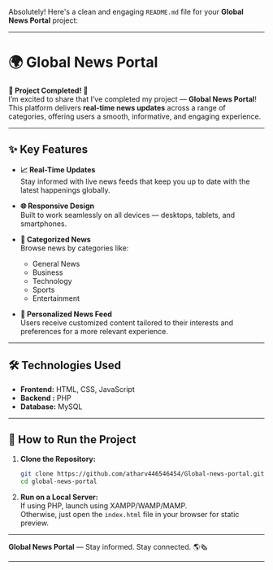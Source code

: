 Absolutely! Here's a clean and engaging `README.md` file for your **Global News Portal** project:

---

# 🌍 Global News Portal

**🌟 Project Completed! 🌟**  
I’m excited to share that I’ve completed my project — **Global News Portal**!  
This platform delivers **real-time news updates** across a range of categories, offering users a smooth, informative, and engaging experience.

---

## ✨ Key Features

- **📈 Real-Time Updates**  
  Stay informed with live news feeds that keep you up to date with the latest happenings globally.

- **🌐 Responsive Design**  
  Built to work seamlessly on all devices — desktops, tablets, and smartphones.

- **📂 Categorized News**  
  Browse news by categories like:
  - General News  
  - Business  
  - Technology  
  - Sports  
  - Entertainment

- **📰 Personalized News Feed**  
  Users receive customized content tailored to their interests and preferences for a more relevant experience.

---

## 🛠️ Technologies Used

- **Frontend:** HTML, CSS, JavaScript  
- **Backend :** PHP
- **Database:** MySQL 
---

## 📁 How to Run the Project

1. **Clone the Repository:**
   ```bash
   git clone https://github.com/atharv446546454/Global-news-portal.git
   cd global-news-portal
   ```

2. **Run on a Local Server:**  
   If using PHP, launch using XAMPP/WAMP/MAMP.  
   Otherwise, just open the `index.html` file in your browser for static preview.

---


**Global News Portal** — Stay informed. Stay connected. 🌎🗞️

---

